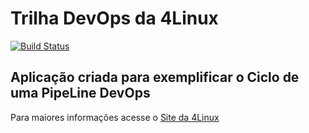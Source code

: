 # Trilha DevOps da 4Linux

<!-- Altere a Flag abaixo com sua URL do Travis -->
[![Build Status](https://travis-ci.org/anderson-cruz-fernandes/DevOpsLab-HelloWorld.svg?branch=master)](https://travis-ci.org/anderson-cruz-fernandes/DevOpsLab-HelloWorld)

## Aplicação criada para exemplificar o Ciclo de uma PipeLine DevOps


Para maiores informações acesse o [Site da 4Linux](https://www.4linux.com.br/cursos/devops)
